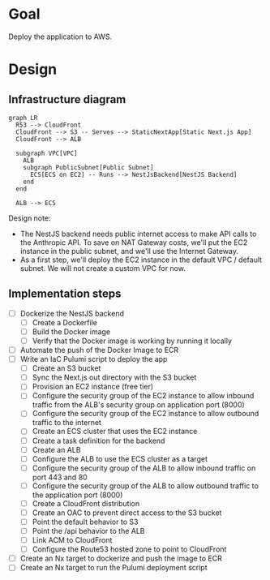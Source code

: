 # Goal

Deploy the application to AWS.

# Design

## Infrastructure diagram
```mermaid
graph LR
  R53 --> CloudFront
  CloudFront --> S3 -- Serves --> StaticNextApp[Static Next.js App]
  CloudFront --> ALB

  subgraph VPC[VPC]
    ALB
    subgraph PublicSubnet[Public Subnet]
      ECS[ECS on EC2] -- Runs --> NestJsBackend[NestJS Backend]
    end
  end

  ALB --> ECS
```

Design note: 

- The NestJS backend needs public internet access to make API calls to the Anthropic API. 
To save on NAT Gateway costs, we'll put the EC2 instance in the public subnet, and we'll use the Internet Gateway.
- As a first step, we'll deploy the EC2 instance in the default VPC / default subnet. We will not create a custom VPC for now.

## Implementation steps

- [ ] Dockerize the NestJS backend
  - [ ] Create a Dockerfile
  - [ ] Build the Docker image
  - [ ] Verify that the Docker image is working by running it locally
- [ ] Automate the push of the Docker Image to ECR
- [ ] Write an IaC Pulumi script to deploy the app
  - [ ] Create an S3 bucket
  - [ ] Sync the Next.js out directory with the S3 bucket
  - [ ] Provision an EC2 instance (free tier)
  - [ ] Configure the security group of the EC2 instance to allow inbound traffic from the ALB's security group on application port (8000)
  - [ ] Configure the security group of the EC2 instance to allow outbound traffic to the internet
  - [ ] Create an ECS cluster that uses the EC2 instance
  - [ ] Create a task definition for the backend
  - [ ] Create an ALB
  - [ ] Configure the ALB to use the ECS cluster as a target
  - [ ] Configure the security group of the ALB to allow inbound traffic on port 443 and 80
  - [ ] Configure the security group of the ALB to allow outbound traffic to the application port (8000)
  - [ ] Create a CloudFront distribution
  - [ ] Create an OAC to prevent direct access to the S3 bucket
  - [ ] Point the default behavior to S3
  - [ ] Point the /api behavior to the ALB
  - [ ] Link ACM to CloudFront
  - [ ] Configure the Route53 hosted zone to point to CloudFront
- [ ] Create an Nx target to dockerize and push the image to ECR
- [ ] Create an Nx target to run the Pulumi deployment script

